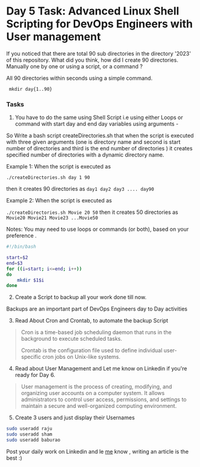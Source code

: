 # Day 5 Task: Advanced Linux Shell Scripting for DevOps Engineers with User management

If you noticed that there are total 90 sub directories in the directory '2023' of this repository. What did you think, how did I create 90 directories. Manually one by one or using a script, or a command ?

All 90 directories within seconds using a simple command.

` mkdir day{1..90}`

### Tasks 
1) You have to do the same using Shell Script i.e using either Loops or command with start day and end day variables using arguments -

 So Write a bash script createDirectories.sh that when the script is executed with three given arguments (one is directory name and second is start number of directories and third is the end number of directories ) it creates specified number of directories with a dynamic directory name.

Example 1: When the script is executed as

```./createDirectories.sh day 1 90```

then it creates 90 directories as ```day1 day2 day3 .... day90```

Example 2: When the script is executed as

```./createDirectories.sh Movie 20 50```
then it creates 50 directories as ```Movie20 Movie21 Movie23 ...Movie50```

Notes:
You may need to use loops or commands (or both), based on your preference .
```bash
#!/bin/bash

start=$2
end=$3
for ((i=start; i<=end; i++))
do
    mkdir $1$i
done
```
 2) Create a Script to backup all your work done till now.

 Backups are an important part of DevOps Engineers day to Day activities



 3) Read About Cron and Crontab, to automate the backup Script
> Cron is a time-based job scheduling daemon that runs in the background to execute scheduled tasks.
> 
> Crontab is the configuration file used to define individual user-specific cron jobs on Unix-like systems.
 


 4) Read about User Management and Let me know on Linkedin if you're ready for Day 6. 
> User management is the process of creating, modifying, and organizing user accounts on a computer system. It allows administrators to control user access, permissions, and settings to maintain a secure and well-organized computing environment.

 5) Create 3 users and just display their Usernames
```bash
sudo useradd raju
sudo useradd sham
sudo useradd baburao
```

 Post your daily work on Linkedin and le [me](https://www.linkedin.com/in/shubhamlondhe1996/) know , writing an article is the best :)
